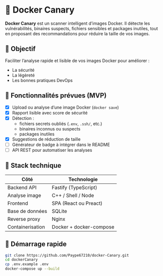 # 🚦 Docker Canary

**Docker Canary** est un scanner intelligent d’images Docker. Il détecte les vulnérabilités, binaires suspects, fichiers sensibles et packages inutiles, tout en proposant des recommandations pour réduire la taille de vos images.

## 🎯 Objectif

Faciliter l’analyse rapide et lisible de vos images Docker pour améliorer :
- La sécurité
- La légèreté
- Les bonnes pratiques DevOps

## 🧰 Fonctionnalités prévues (MVP)

- [x] Upload ou analyse d’une image Docker (`docker save`)
- [x] Rapport lisible avec score de sécurité
- [x] Détection :
  - fichiers secrets oubliés (`.env`, `.ssh/`, etc.)
  - binaires inconnus ou suspects
  - packages inutiles
- [x] Suggestions de réduction de taille
- [ ] Générateur de badge à intégrer dans le README
- [ ] API REST pour automatiser les analyses

## 🧪 Stack technique

| Côté | Technologie |
|------|-------------|
| Backend API | Fastify (TypeScript) |
| Analyse image | C++ / Shell / Node |
| Frontend | SPA (React ou Preact) |
| Base de données | SQLite |
| Reverse proxy | Nginx |
| Containerisation | Docker + docker-compose |

## 🔧 Démarrage rapide

```bash
git clone https://github.com/Paype67210/docker-Canary.git
cd dockerCanary
cp .env.example .env
docker-compose up --build
